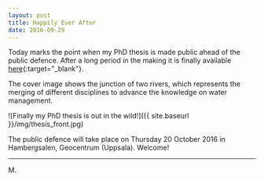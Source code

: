 ```yaml
---
layout: post
title: Happily Ever After
date: 2016-09-29
---
```


Today marks the point when my PhD thesis is made public ahead of the public defence. After a long period in the making it is finally available [here](http://uu.diva-portal.org/smash/record.jsf?dswid=-1712&faces-redirect=true&language=en&searchType=SIMPLE&query=&af=%5B%5D&aq=%5B%5B%7B%22personId%22%3A%22margi345+OR+0000-0002-0835-8897%22%7D%5D%5D&aq2=%5B%5B%5D%5D&aqe=%5B%5D&pid=diva2%3A957429&noOfRows=50&sortOrder=author_sort_asc&onlyFullText=false&sf=all){:target="_blank"}.

The cover image shows the junction of two rivers, which represents the merging of different disciplines to advance the knowledge on water management.

![Finally my PhD thesis is out in the wild!]({{ site.baseurl }}/img/thesis_front.jpg)

The public defence will take place on Thursday 20 October 2016 in Hambergsalen, Geocentrum (Uppsala). Welcome!

---

M.
